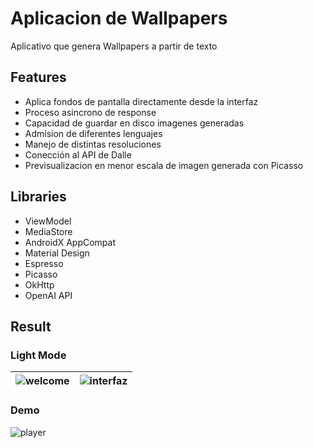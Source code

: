 # Aplicacion de Wallpapers

Aplicativo que genera Wallpapers a partir de texto

## Features

- Aplica fondos de pantalla directamente desde la interfaz
- Proceso asincrono de response
- Capacidad de guardar en disco imagenes generadas
- Admision de diferentes lenguajes
- Manejo de distintas resoluciones
- Conección al API de Dalle
- Previsualizacion en menor escala de imagen generada con Picasso

## Libraries

- ViewModel
- MediaStore
- AndroidX AppCompat
- Material Design
- Espresso
- Picasso
- OkHttp
- OpenAI API

## Result

### Light Mode
| ![welcome](../ImageGenerator/app/src/main/res/drawable/welcome.png) | ![interfaz](../ImageGenerator/app/src/main/res/drawable/interfaz.png) |
|----------|:-------------:|

### Demo
![player](../ImageGenerator/app/src/main/res/drawable/demo.gif)